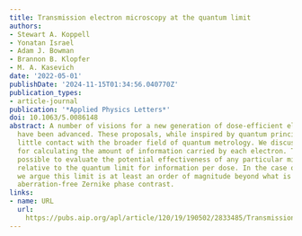 ```yaml
---
title: Transmission electron microscopy at the quantum limit
authors:
- Stewart A. Koppell
- Yonatan Israel
- Adam J. Bowman
- Brannon B. Klopfer
- M. A. Kasevich
date: '2022-05-01'
publishDate: '2024-11-15T01:34:56.040770Z'
publication_types:
- article-journal
publication: '*Applied Physics Letters*'
doi: 10.1063/5.0086148
abstract: A number of visions for a new generation of dose-efficient electron microscopes
  have been advanced. These proposals, while inspired by quantum principles, make
  little contact with the broader field of quantum metrology. We discuss a framework
  for calculating the amount of information carried by each electron. This makes it
  possible to evaluate the potential effectiveness of any particular microscope architecture
  relative to the quantum limit for information per dose. In the case of phase imaging,
  we argue this limit is at least an order of magnitude beyond what is possible with
  aberration-free Zernike phase contrast.
links:
- name: URL
  url: 
    https://pubs.aip.org/apl/article/120/19/190502/2833485/Transmission-electron-microscopy-at-the-quantum
---
```

